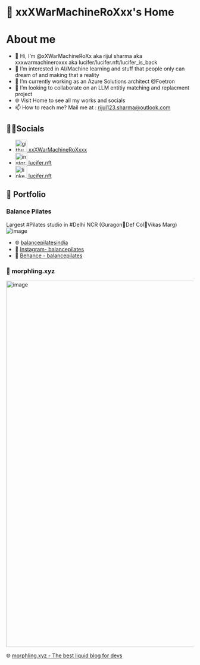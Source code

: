 # 🏡 xxXWarMachineRoXxx's Home


# About me 

- 👋 Hi, I’m @xXWarMachineRoXx aka rijul sharma aka xxxwarmachineroxxx aka lucifer/lucifer.nft/lucifer_is_back
- 👀 I’m interested in AI/Machine learning and stuff that people only can dream of and making that a reality
- 🌱 I’m currently working as an Azure Solutions architect @Foetron
- 💞️ I’m looking to collaborate on an LLM entitiy matching and replacment project
- 🌐 Visit Home to see all my works and socials
- 📫 How to reach me? Mail me at : rijul123.sharma@outlook.com

## 🧑‍💻Socials

- <a href="https://github.com/xxXWarMachineRoXxx"><img width="32" alt="github-social" src="https://raw.githubusercontent.com/rdimascio/icons/932c4cf6c9e2031abeca1c164baa0f76785c16fe/icons/light/github.svg"> xxXWarMachineRoXxxx</a>
- <a href="https://www.instagram.com/lucifer.nft/"><img width="32" alt="instgram-social" src="https://github.com/rdimascio/icons/blob/master/icons/color/github.svg"> lucifer.nft</a>
- <a href="https://www.linkedin.com/in/r1jul-sharma/"><img width="32" alt="linkedin-social" src="https://github.com/rdimascio/icons/blob/master/icons/color/linkedin.svg"> lucifer.nft</a>


## 💼 Portfolio

### Balance Pilates
Largest #Pilates studio in #Delhi NCR (Guragon📍Def Col📍Vikas Marg)
![image](https://github.com/xXWarMachineRoXx/xXWarMachineRoXx.github.io/assets/47086987/499f3d2b-840f-428d-9f74-474c6bd7eecc)

- 🌐 [balancepilatesindia](https://xxwarmachineroxx.github.io/balancepilates/)
- 📸 [Instagram- balancepilates](https://www.instagram.com/balancepilatesindia/?hl=en)
- 🎨 [Behance - balancepilates](https://www.behance.net/gallery/148950261/Balance-Pilates)

### 🌊 morphling.xyz
<img width="982" alt="image" src="https://github.com/xxXWarMachineRoXxx/xxXWarMachineRoXxx.github.io/assets/47086987/95bb0334-e844-4462-a158-acf8e38457a7">

🌐 [morphling.xyz - The best liquid blog for devs](morphling.xyz)

